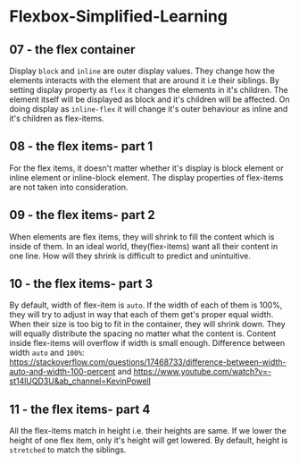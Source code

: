 # Flexbox-Simplified-Learning

## 07 - the flex container

Display `block` and `inline` are outer display values. They change how the elements interacts with the element that are around it i.e their siblings. By setting display property as `flex` it changes the elements in it's children. The element itself will be displayed as block and it's children will be affected. On doing display as `inline-flex` it will change it's outer behaviour as inline and it's children as flex-items.

## 08 - the flex items- part 1

For the flex items, it doesn't matter whether it's display is block element or inline element or inline-block element. The display properties of flex-items are not taken into consideration.

## 09 - the flex items- part 2

When elements are flex items, they will shrink to fill the content which is inside of them. In an ideal world, they(flex-items) want all their content in one line. How will they shrink is difficult to predict and unintuitive.

## 10 - the flex items- part 3

By default, width of flex-item is `auto`. If the width of each of them is 100%, they will try to adjust in way that each of them get's proper equal width. When their size is too big to fit in the container, they will shrink down. They will equally distribute the spacing no matter what the content is. Content inside flex-items will overflow if width is small enough.
Difference between width `auto` and `100%`: https://stackoverflow.com/questions/17468733/difference-between-width-auto-and-width-100-percent and https://www.youtube.com/watch?v=-st14lUQD3U&ab_channel=KevinPowell

## 11 - the flex items- part 4

All the flex-items match in height i.e. their heights are same. If we lower the height of one flex item, only it's height will get lowered. By default, height is `stretched` to match the siblings.
